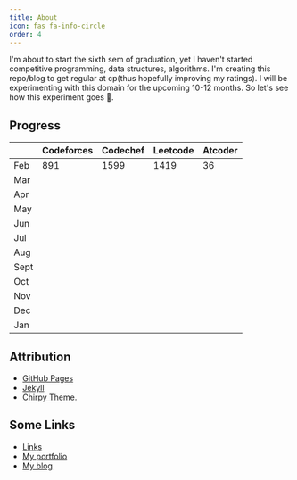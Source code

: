 ```yaml
---
title: About
icon: fas fa-info-circle
order: 4
---
```


I'm about to start the sixth sem of graduation, yet I haven't started competitive programming, data structures, algorithms. I'm creating this repo/blog to get regular at cp(thus hopefully improving my ratings). I will be experimenting with this domain for the upcoming 10-12 months. So let's see how this experiment goes 🤞.

## Progress

|  |  Codeforces | Codechef | Leetcode | Atcoder
|:--|:--|:--|:--|:--
| Feb | 891 | 1599 | 1419 | 36
| Mar |  |  |  |
| Apr |  |  |  |
| May |  |  |  |
| Jun |  |  |  |
| Jul |  |  |  |
| Aug |  |  |  |
| Sept|  |  |  |
| Oct |  |  |  |
| Nov |  |  |  |
| Dec |  |  |  |
| Jan |  |  |  |

## Attribution

* [GitHub Pages](https://pages.github.com/)
* [Jekyll](https://jekyllrb.com/)
* [Chirpy Theme](https://github.com/cotes2020/jekyll-theme-chirpy/).

## Some Links

* [Links](https://links.ahampriyanshu.com/)
* [My portfolio](https://ahampriyanshu.com/)
* [My blog](https://ahampriyanshu.com/blog)
